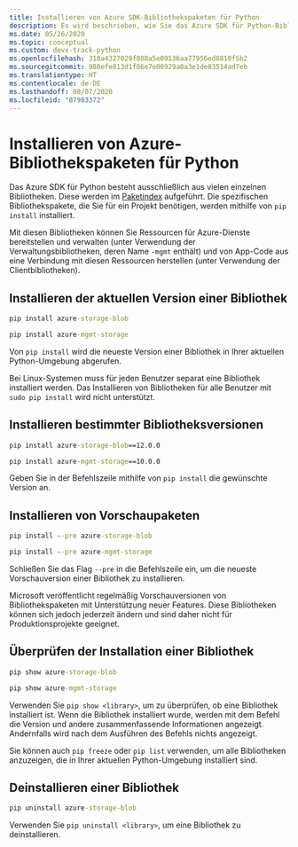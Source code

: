 ```yaml
---
title: Installieren von Azure SDK-Bibliothekspaketen für Python
description: Es wird beschrieben, wie Sie das Azure SDK für Python-Bibliotheken mit pip installieren, deinstallieren und überprüfen. Der Artikel enthält Details zur Installation bestimmter Versionen und Vorschaupakete.
ms.date: 05/26/2020
ms.topic: conceptual
ms.custom: devx-track-python
ms.openlocfilehash: 310a4327029f808a5e09136aa77956ed8810f5b2
ms.sourcegitcommit: 980efe813d1f86e7e00929a0a3e1de83514ad7eb
ms.translationtype: HT
ms.contentlocale: de-DE
ms.lasthandoff: 08/07/2020
ms.locfileid: "87983372"
---
```

# <a name="how-to-install-azure-library-packages-for-python"></a>Installieren von Azure-Bibliothekspaketen für Python

Das Azure SDK für Python besteht ausschließlich aus vielen einzelnen Bibliotheken. Diese werden im [Paketindex](azure-sdk-library-package-index.md) aufgeführt. Die spezifischen Bibliothekspakete, die Sie für ein Projekt benötigen, werden mithilfe von `pip install` installiert.

Mit diesen Bibliotheken können Sie Ressourcen für Azure-Dienste bereitstellen und verwalten (unter Verwendung der Verwaltungsbibliotheken, deren Name `-mgmt` enthält) und von App-Code aus eine Verbindung mit diesen Ressourcen herstellen (unter Verwendung der Clientbibliotheken).

## <a name="install-the-latest-version-of-a-library"></a>Installieren der aktuellen Version einer Bibliothek

```cmd
pip install azure-storage-blob
```

```cmd
pip install azure-mgmt-storage
```

Von `pip install` wird die neueste Version einer Bibliothek in Ihrer aktuellen Python-Umgebung abgerufen.

Bei Linux-Systemen muss für jeden Benutzer separat eine Bibliothek installiert werden. Das Installieren von Bibliotheken für alle Benutzer mit `sudo pip install` wird nicht unterstützt.

## <a name="install-specific-library-versions"></a>Installieren bestimmter Bibliotheksversionen

```cmd
pip install azure-storage-blob==12.0.0
```

```cmd
pip install azure-mgmt-storage==10.0.0
```

Geben Sie in der Befehlszeile mithilfe von `pip install` die gewünschte Version an.

## <a name="install-preview-packages"></a>Installieren von Vorschaupaketen

```cmd
pip install --pre azure-storage-blob
```

```cmd
pip install --pre azure-mgmt-storage
```

Schließen Sie das Flag `--pre` in die Befehlszeile ein, um die neueste Vorschauversion einer Bibliothek zu installieren.

Microsoft veröffentlicht regelmäßig Vorschauversionen von Bibliothekspaketen mit Unterstützung neuer Features. Diese Bibliotheken können sich jedoch jederzeit ändern und sind daher nicht für Produktionsprojekte geeignet.

## <a name="verify-a-library-installation"></a>Überprüfen der Installation einer Bibliothek

```cmd
pip show azure-storage-blob
```

```cmd
pip show azure-mgmt-storage
```

Verwenden Sie `pip show <library>`, um zu überprüfen, ob eine Bibliothek installiert ist. Wenn die Bibliothek installiert wurde, werden mit dem Befehl die Version und andere zusammenfassende Informationen angezeigt. Andernfalls wird nach dem Ausführen des Befehls nichts angezeigt.

Sie können auch `pip freeze` oder `pip list` verwenden, um alle Bibliotheken anzuzeigen, die in Ihrer aktuellen Python-Umgebung installiert sind.

## <a name="uninstall-a-library"></a>Deinstallieren einer Bibliothek

```cmd
pip uninstall azure-storage-blob
```

Verwenden Sie `pip uninstall <library>`, um eine Bibliothek zu deinstallieren.


